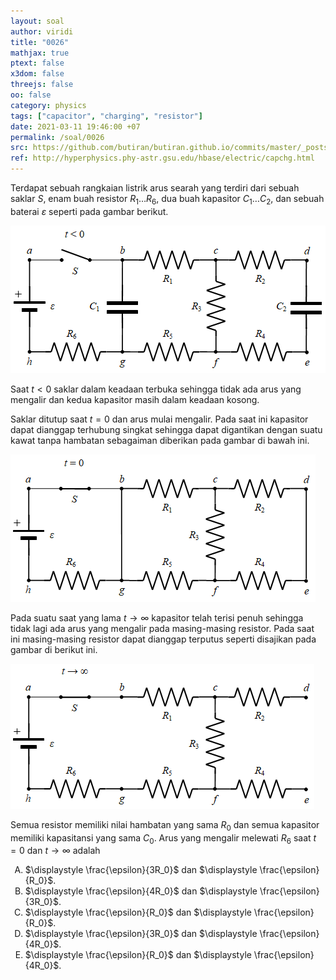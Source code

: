 ```yaml
---
layout: soal
author: viridi
title: "0026"
mathjax: true
ptext: false
x3dom: false
threejs: false
oo: false
category: physics
tags: ["capacitor", "charging", "resistor"]
date: 2021-03-11 19:46:00 +07
permalink: /soal/0026
src: https://github.com/butiran/butiran.github.io/commits/master/_posts/soal/01/2021-03-11-charging-a-capacitor-resistor.md
ref: http://hyperphysics.phy-astr.gsu.edu/hbase/electric/capchg.html
---
```

Terdapat sebuah rangkaian listrik arus searah yang terdiri dari sebuah saklar $S$, enam buah resistor $R_1 \dots R_6$, dua buah kapasitor $C_1 \dots C_2$, dan sebuah baterai $\varepsilon$ seperti pada gambar berikut.

![..](/assets/img/soal/02/0026a.png)

Saat $t < 0$ saklar dalam keadaan terbuka sehingga tidak ada arus yang mengalir dan kedua kapasitor masih dalam keadaan kosong.

Saklar ditutup saat $t = 0$ dan arus mulai mengalir. Pada saat ini kapasitor dapat dianggap terhubung singkat sehingga dapat digantikan dengan suatu kawat tanpa hambatan sebagaiman diberikan pada gambar di bawah ini.

![..](/assets/img/soal/02/0026b.png)

Pada suatu saat yang lama $t \rightarrow \infty$ kapasitor telah terisi penuh sehingga tidak lagi ada arus yang mengalir pada masing-masing resistor. Pada saat ini masing-masing resistor dapat dianggap terputus seperti disajikan pada gambar di berikut ini.

![..](/assets/img/soal/02/0026c.png)

Semua resistor memiliki nilai hambatan yang sama $R_0$ dan semua kapasitor memiliki kapasitansi yang sama $C_0$. Arus yang mengalir melewati $R_6$ saat $t = 0$ dan $t \rightarrow \infty$ adalah

<ol type="A">

<li> $\displaystyle \frac{\epsilon}{3R_0}$ dan $\displaystyle \frac{\epsilon}{R_0}$.
<li> $\displaystyle \frac{\epsilon}{4R_0}$ dan $\displaystyle \frac{\epsilon}{3R_0}$.
<li> $\displaystyle \frac{\epsilon}{R_0}$ dan $\displaystyle \frac{\epsilon}{R_0}$.
<li> $\displaystyle \frac{\epsilon}{3R_0}$ dan $\displaystyle \frac{\epsilon}{4R_0}$.
<li> $\displaystyle \frac{\epsilon}{R_0}$ dan $\displaystyle \frac{\epsilon}{4R_0}$.
